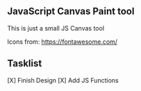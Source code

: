 ## JavaScript Canvas Paint tool

This is just a small JS Canvas tool

Icons from: https://fontawesome.com/

## Tasklist

[X] Finish Design
[X] Add JS Functions
